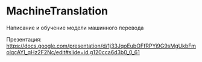 # MachineTranslation
Написание и обучение модели машинного перевода

Презентация: https://docs.google.com/presentation/d/1j33JqoEubOFfRPYi9G9sMgUkbFmolqcAYI_qHz2F2Nc/edit#slide=id.g120cca6d3b0_0_61

